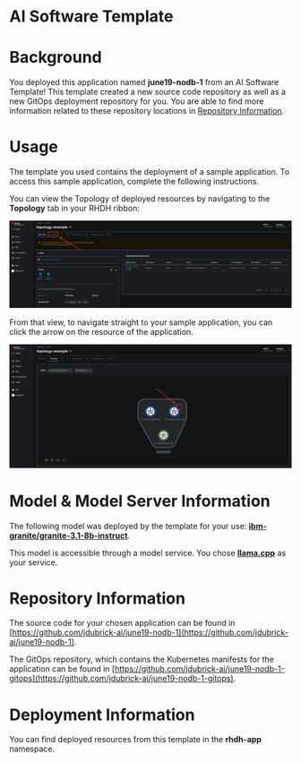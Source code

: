 # AI Software Template

# Background

You deployed this application named **june19-nodb-1** from an AI Software Template! This template created a new source code repository as well as a new GitOps deployment repository for you. You are able to find more information related to these repository locations in [Repository Information](#repository-information).

# Usage

The template you used contains the deployment of a sample application. To access this sample application, complete the following instructions.

You can view the Topology of deployed resources by navigating to the **Topology** tab in your RHDH ribbon:

![Topology Ribbon](./images/topology-ribbon.png)

From that view, to navigate straight to your sample application, you can click the arrow on the resource of the application.

![Topology View Application Link](./images/topology-app-link.png)

# Model & Model Server Information
The following model was deployed by the template for your use: **[ibm-granite/granite-3.1-8b-instruct](https://huggingface.co/ibm-granite/granite-3.1-8b-instruct)**.

This model is accessible through a model service. You chose **[llama.cpp]( https://github.com/redhat-ai-dev/developer-images/tree/main/model-servers/llamacpp_python/0.3.8)** as your service.

# Repository Information

The source code for your chosen application can be found in [https://github.com/jdubrick-ai/june19-nodb-1](https://github.com/jdubrick-ai/june19-nodb-1).

The GitOps repository, which contains the Kubernetes manifests for the application can be found in 
[https://github.com/jdubrick-ai/june19-nodb-1-gitops](https://github.com/jdubrick-ai/june19-nodb-1-gitops). 

# Deployment Information

You can find deployed resources from this template in the **rhdh-app** namespace.
